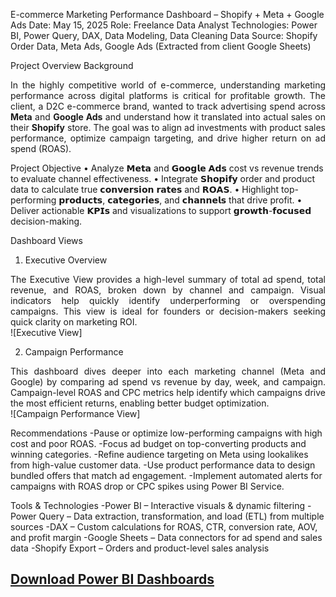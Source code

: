 E-commerce Marketing Performance Dashboard – Shopify + Meta + Google Ads
Date: May 15, 2025
Role: Freelance Data Analyst
Technologies: Power BI, Power Query, DAX, Data Modeling, Data Cleaning
Data Source: Shopify Order Data, Meta Ads, Google Ads (Extracted from client Google Sheets)

Project Overview
Background
<div align="justify"> In the highly competitive world of e-commerce, understanding marketing performance across digital platforms is critical for profitable growth. The client, a D2C e-commerce brand, wanted to track advertising spend across <strong>Meta</strong> and <strong>Google Ads</strong> and understand how it translated into actual sales on their <strong>Shopify</strong> store. The goal was to align ad investments with product sales performance, optimize campaign targeting, and drive higher return on ad spend (ROAS).</div>


 Project Objective
• Analyze 𝗠𝗲𝘁𝗮 and 𝗚𝗼𝗼𝗴𝗹𝗲 𝗔𝗱𝘀 cost vs revenue trends to evaluate channel effectiveness.
• Integrate 𝗦𝗵𝗼𝗽𝗶𝗳𝘆 order and product data to calculate true 𝗰𝗼𝗻𝘃𝗲𝗿𝘀𝗶𝗼𝗻 𝗿𝗮𝘁𝗲𝘀 and 𝗥𝗢𝗔𝗦.
• Highlight top-performing 𝗽𝗿𝗼𝗱𝘂𝗰𝘁𝘀, 𝗰𝗮𝘁𝗲𝗴𝗼𝗿𝗶𝗲𝘀, and 𝗰𝗵𝗮𝗻𝗻𝗲𝗹𝘀 that drive profit.
• Deliver actionable 𝗞𝗣𝗜𝘀 and visualizations to support 𝗴𝗿𝗼𝘄𝘁𝗵-𝗳𝗼𝗰𝘂𝘀𝗲𝗱 decision-making.


Dashboard Views
1. Executive Overview
<div align="justify">The Executive View provides a high-level summary of total ad spend, total revenue, and ROAS, broken down by channel and campaign. Visual indicators help quickly identify underperforming or overspending campaigns. This view is ideal for founders or decision-makers seeking quick clarity on marketing ROI.</div>
![Executive View]

2. Campaign Performance
<div align="justify">This dashboard dives deeper into each marketing channel (Meta and Google) by comparing ad spend vs revenue by day, week, and campaign. Campaign-level ROAS and CPC metrics help identify which campaigns drive the most efficient returns, enabling better budget optimization.</div>
![Campaign Performance View]


Recommendations
-Pause or optimize low-performing campaigns with high cost and poor ROAS.
-Focus ad budget on top-converting products and winning categories.
-Refine audience targeting on Meta using lookalikes from high-value customer data.
-Use product performance data to design bundled offers that match ad engagement.
-Implement automated alerts for campaigns with ROAS drop or CPC spikes using Power BI Service.


Tools & Technologies
-Power BI – Interactive visuals & dynamic filtering
-Power Query – Data extraction, transformation, and load (ETL) from multiple sources
-DAX – Custom calculations for ROAS, CTR, conversion rate, AOV, and profit margin
-Google Sheets – Data connectors for ad spend and sales data
-Shopify Export – Orders and product-level sales analysis

## [Download Power BI Dashboards](https://app.powerbi.com/view?r=eyJrIjoiOTNjNDA5YjItNGE4YS00OGQ0LWE1MzktOTkwYTUzY2MyNTY2IiwidCI6ImM2ZTU0OWIzLTVmNDUtNDAzMi1hYWU5LWQ0MjQ0ZGM1YjJjNCJ9)
